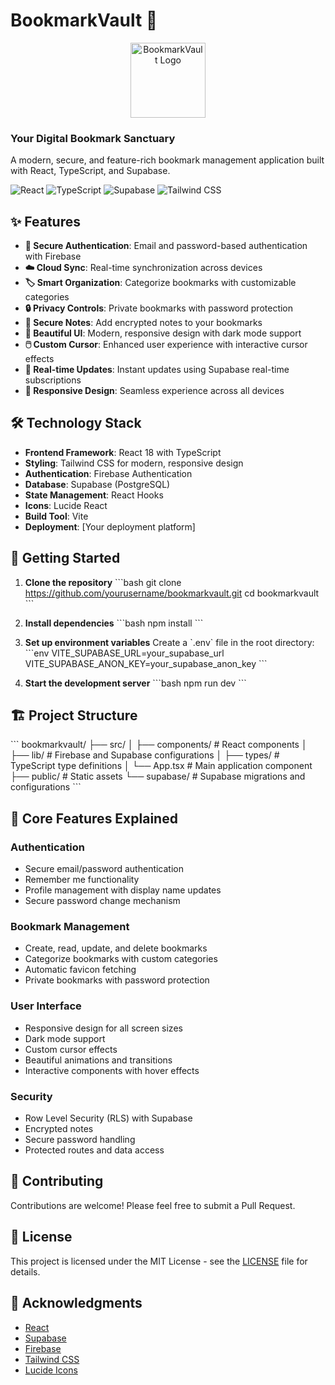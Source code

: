 # BookmarkVault 🔖

<div align="center">
  <img src="https://static-00.iconduck.com/assets.00/bookmark-icon-1836x2048-cbmkgd40.png" alt="BookmarkVault Logo" width="120" />
</div>
  <h3>Your Digital Bookmark Sanctuary</h3> 
  
  <p>A modern, secure, and feature-rich bookmark management application built with React, TypeScript, and Supabase.</p>

  <div>
    <img src="https://img.shields.io/badge/React-18.3.1-61DAFB?logo=react" alt="React" />
    <img src="https://img.shields.io/badge/TypeScript-5.5.3-3178C6?logo=typescript" alt="TypeScript" />
    <img src="https://img.shields.io/badge/Supabase-2.39.7-3ECF8E?logo=supabase" alt="Supabase" />
    <img src="https://img.shields.io/badge/Tailwind_CSS-3.4.1-38B2AC?logo=tailwind-css" alt="Tailwind CSS" /> 
  </div>
</div>

## ✨ Features

- **🔐 Secure Authentication**: Email and password-based authentication with Firebase
- **☁️ Cloud Sync**: Real-time synchronization across devices
- **🏷️ Smart Organization**: Categorize bookmarks with customizable categories
- **🔒 Privacy Controls**: Private bookmarks with password protection
- **📝 Secure Notes**: Add encrypted notes to your bookmarks
- **🎨 Beautiful UI**: Modern, responsive design with dark mode support
- **🖱️ Custom Cursor**: Enhanced user experience with interactive cursor effects
- **🔄 Real-time Updates**: Instant updates using Supabase real-time subscriptions
- **📱 Responsive Design**: Seamless experience across all devices

## 🛠️ Technology Stack

- **Frontend Framework**: React 18 with TypeScript
- **Styling**: Tailwind CSS for modern, responsive design
- **Authentication**: Firebase Authentication
- **Database**: Supabase (PostgreSQL)
- **State Management**: React Hooks
- **Icons**: Lucide React
- **Build Tool**: Vite
- **Deployment**: [Your deployment platform]

## 🚀 Getting Started

1. **Clone the repository**
   \`\`\`bash
   git clone https://github.com/yourusername/bookmarkvault.git
   cd bookmarkvault
   \`\`\`

2. **Install dependencies**
   \`\`\`bash
   npm install
   \`\`\`

3. **Set up environment variables**
   Create a \`.env\` file in the root directory:
   \`\`\`env
   VITE_SUPABASE_URL=your_supabase_url
   VITE_SUPABASE_ANON_KEY=your_supabase_anon_key
   \`\`\`

4. **Start the development server**
   \`\`\`bash
   npm run dev
   \`\`\`

## 🏗️ Project Structure

\`\`\`
bookmarkvault/
├── src/
│   ├── components/     # React components
│   ├── lib/           # Firebase and Supabase configurations
│   ├── types/         # TypeScript type definitions
│   └── App.tsx        # Main application component
├── public/            # Static assets
└── supabase/         # Supabase migrations and configurations
\`\`\`

## 🎯 Core Features Explained

### Authentication
- Secure email/password authentication
- Remember me functionality
- Profile management with display name updates
- Secure password change mechanism

### Bookmark Management
- Create, read, update, and delete bookmarks
- Categorize bookmarks with custom categories
- Automatic favicon fetching
- Private bookmarks with password protection

### User Interface
- Responsive design for all screen sizes
- Dark mode support
- Custom cursor effects
- Beautiful animations and transitions
- Interactive components with hover effects

### Security
- Row Level Security (RLS) with Supabase
- Encrypted notes
- Secure password handling
- Protected routes and data access

## 🤝 Contributing

Contributions are welcome! Please feel free to submit a Pull Request.

## 📝 License

This project is licensed under the MIT License - see the [LICENSE](LICENSE) file for details.

## 🙏 Acknowledgments

- [React](https://reactjs.org/)
- [Supabase](https://supabase.io/)
- [Firebase](https://firebase.google.com/)
- [Tailwind CSS](https://tailwindcss.com/)
- [Lucide Icons](https://lucide.dev/)
